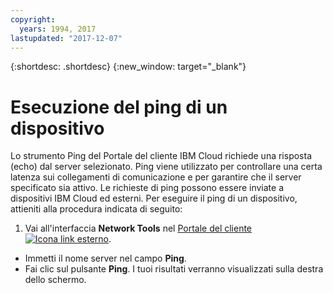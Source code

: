 ```yaml
---
copyright:
  years: 1994, 2017
lastupdated: "2017-12-07"
---
```


{:shortdesc: .shortdesc}
{:new_window: target="_blank"}

# Esecuzione del ping di un dispositivo

Lo strumento Ping del Portale del cliente IBM Cloud richiede una risposta (echo) dal server selezionato. Ping viene utilizzato per controllare una certa latenza sui collegamenti di comunicazione e per garantire che il server specificato sia attivo. Le richieste di ping possono essere inviate a dispositivi IBM Cloud ed esterni. Per eseguire il ping di un dispositivo, attieniti alla procedura indicata di seguito:

1. Vai all'interfaccia **Network Tools** nel [Portale del cliente ![Icona link esterno](../../icons/launch-glyph.svg "Icona link esterno")](https://control.softlayer.com/).
* Immetti il nome server nel campo **Ping**.
* Fai clic sul pulsante **Ping**. I tuoi risultati verranno visualizzati sulla destra dello schermo.
